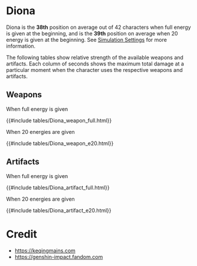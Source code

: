 # Diona

Diona is the **38th** position on average out of 42
characters when full energy is given at the beginning, and is the
**39th** position on average when 20 energy is given at the
beginning. See [Simulation Settings](./simulation_settings.md) for more
information.

The following tables show relative strength of the available weapons and
artifacts. Each column of seconds shows the maximum total damage at a
particular moment when the character uses the respective weapons and
artifacts.

## Weapons

When full energy is given

{{#include tables/Diona_weapon_full.html}}

When 20 energies are given

{{#include tables/Diona_weapon_e20.html}}

## Artifacts

When full energy is given

{{#include tables/Diona_artifact_full.html}}

When 20 energies are given

{{#include tables/Diona_artifact_e20.html}}

# Credit

- <https://keqingmains.com>
- <https://genshin-impact.fandom.com>

